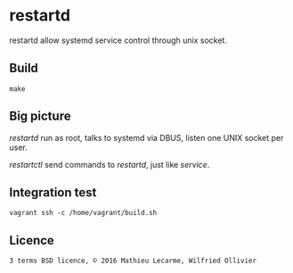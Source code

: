 restartd
=======

restartd allow systemd service control through unix socket.

Build
-----

    make

Big picture
-----------

_restartd_ run as root, talks to systemd via DBUS, listen one UNIX socket per user.

_restartctl_ send commands to _restartd_, just like _service_.

Integration test
----------------

    vagrant ssh -c /home/vagrant/build.sh

Licence
-------

    3 terms BSD licence, © 2016 Mathieu Lecarme, Wilfried Ollivier
